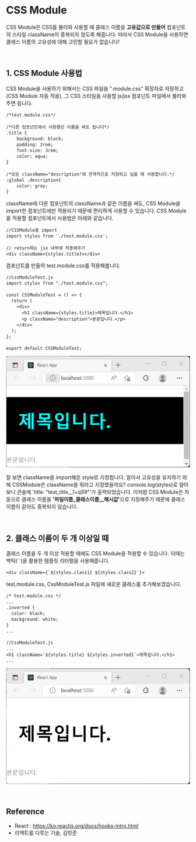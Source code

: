 # CSS Module

CSS Module은 CSS를 불러와 사용할 때 클래스 이름을 <b>고유값으로 만들어</b> 컴포넌트의 스타일 className이 중복되지 않도록 해줍니다. 따라서 CSS Module을 사용하면 클래스 이름의 고유성에 대해 고민할 필요가 없습니다!

<br>

## 1. CSS Module 사용법

CSS Module을 사용하기 위해서는 CSS 파일을 ".module.css" 확장자로 저장하고(CSS Module 자동 적용), 그 CSS 스타일을 사용할 js/jsx 컴포넌트 파일에서 불러와주면 됩니다.

```
/*test.module.css*/

/*다른 컴포넌트에서 사용했던 이름을 써도 됩니다*/
.title {
    background: black;
    padding: 2rem;
    font-size: 3rem;
    color: aqua;
}

/*모든 className="description"에 전역적으로 지정하고 싶을 때 사용합니다.*/
:global .description{
    color: gray;
}
```

className에 다른 컴포넌트의 className과 같은 이름을 써도, CSS Module을 import한 컴포넌트에만 적용되기 때문에 편리하게 사용할 수 있습니다. CSS Module을 적용할 컴포넌트에서 사용법은 아래와 같습니다.

```
//CSSModule을 import
import styles from './test.module.css';

// return하는 jsx 내부에 적용해주기
<div className={styles.title}></div>
```

컴포넌트를 만들어 test.module.css를 적용해봅니다.

```
//CssModuleTest.js
import styles from "./test.module.css";

const CSSModuleTest = () => {
  return (
    <div>
      <h1 className={styles.title}>제목입니다.</h1>
      <p className="description">본문입니다.</p>
    </div>
  );
};

export default CSSModuleTest;
```

![default](../imgs/image-CSSModule.png)

잘 보면 className을 import해온 style로 지정합니다. 알아서 고유성을 유지하기 위해 CSSModule은 className을 뭐라고 지정했을까요? console.log(styles)로 알아보니 콘솔에 'title: "test_title\_\_1+qS9"'가 출력되었습니다. 이처럼 CSS Module은 자동으로 클래스 이름을 <b>'파일이름\_클래스이름\_\_해시값'</b>으로 지정해주기 때문에 클래스 이름이 같아도 중복되지 않습니다.

<br>

## 2. 클래스 이름이 두 개 이상일 때

클래스 이름을 두 개 이상 적용할 때에도 CSS Module을 적용할 수 있습니다. 이때는 백틱(``)을 활용한 템플릿 리터럴을 사용해줍니다.

```
<div className={`${styles.class1} ${styles.class2}`}>
```

test.module.css, CssModuleTest.js 파일에 새로운 클래스를 추가해보겠습니다.

```
/* test.module.css */
...
.inverted {
  color: black;
  background: white;
}
...

//CssModuleTest.js
...
<h1 className=`${styles.title} ${styles.inverted}`>제목입니다.</h1>
...
```

![default](../imgs/image-CSSModule-inverted.png)

<br>

## Reference

- React : https://ko.reactjs.org/docs/hooks-intro.html
- 리액트를 다루는 기술, 김민준
